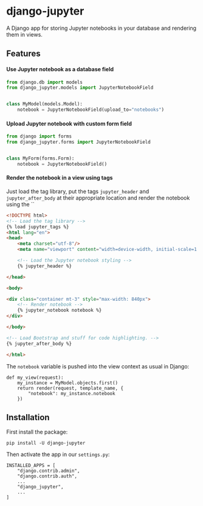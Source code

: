 # django-jupyter

A Django app for storing Jupyter notebooks in your database and rendering them in views.

## Features

#### Use Jupyter notebook as a database field

```python
from django.db import models
from django_jupyter.models import JupyterNotebookField


class MyModel(models.Model):
    notebook = JupyterNotebookField(upload_to="notebooks")

```

#### Upload Jupyter notebook with custom form field

```python
from django import forms
from django_jupyter.forms import JupyterNotebookField


class MyForm(forms.Form):
    notebook = JupyterNotebookField()

```

#### Render the notebook in a view using tags

Just load the tag library, put the tags `jupyter_header` and `jupyter_after_body` at their appropriate
location and render the notebook using the ``

```html
<!DOCTYPE html>
<!-- Load the tag library -->
{% load jupyter_tags %}
<html lang="en">
<head>
    <meta charset="utf-8"/>
    <meta name="viewport" content="width=device-width, initial-scale=1.0"/>

    <!-- Load the Jupyter notebook styling -->
    {% jupyter_header %}

</head>

<body>

<div class="container mt-3" style="max-width: 840px">
    <!-- Render notebook -->
    {% jupyter_notebook notebook %}
</div>

</body>

<!-- Load Bootstrap and stuff for code highlighting. -->
{% jupyter_after_body %}

</html>
```

The `notebook` variable is pushed into the view context as usual in Django:

```
def my_view(request):
    my_instance = MyModel.objects.first()
    return render(request, template_name, {
        "notebook": my_instance.notebook
    })
```

## Installation

First install the package:

```
pip install -U django-jupyter
```

Then activate the app in our `settings.py`:

```
INSTALLED_APPS = [
    "django.contrib.admin",
    "django.contrib.auth",
    ...
    "django_jupyter",
    ...
]
```
